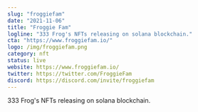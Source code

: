 ```yaml
---
slug: "froggiefam"
date: "2021-11-06"
title: "Froggie Fam"
logline: "333 Frog's NFTs releasing on solana blockchain."
cta: "https://www.froggiefam.io/"
logo: /img/froggiefam.png
category: nft
status: live
website: https://www.froggiefam.io/
twitter: https://twitter.com/FroggieFam
discord: https://discord.com/invite/froggiefam
---
```


333 Frog's NFTs releasing on solana blockchain.
